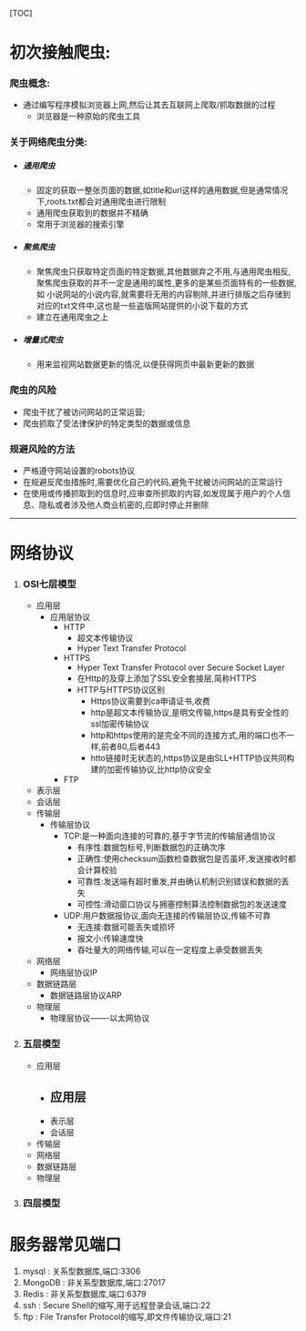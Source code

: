 [TOC]



# 初次接触爬虫:

### 爬虫概念:

 - 通过编写程序模拟浏览器上网,然后让其去互联网上爬取/抓取数据的过程
    - 浏览器是一种原始的爬虫工具

### 关于网络爬虫分类:

- ##### 通用爬虫

  - 固定的获取一整张页面的数据,如title和url这样的通用数据,但是通常情况下,roots.txt都会对通用爬虫进行限制
  - 通用爬虫获取到的数据并不精确
  - 常用于浏览器的搜索引擎

- ##### 聚焦爬虫

  - 聚焦爬虫只获取特定页面的特定数据,其他数据弃之不用,与通用爬虫相反,聚焦爬虫获取的并不一定是通用的属性,更多的是某些页面特有的一些数据,如 小说网站的小说内容,就需要将无用的内容剔除,并进行排版之后存储到对应的txt文件中,这也是一些盗版网站提供的小说下载的方式
  - 建立在通用爬虫之上

- ##### 增量式爬虫

  - 用来监视网站数据更新的情况,以便获得网页中最新更新的数据



### 爬虫的风险

- 爬虫干扰了被访问网站的正常运营;
- 爬虫抓取了受法律保护的特定类型的数据或信息

### 规避风险的方法

- 严格遵守网站设置的robots协议
- 在规避反爬虫措施时,需要优化自己的代码,避免干扰被访问网站的正常运行
- 在使用或传播抓取到的信息时,应审查所抓取的内容,如发现属于用户的个人信息、隐私或者涉及他人商业机密的,应即时停止并删除

------

# 网络协议

1. ### OSI七层模型

   - 应用层
     - 应用层协议
       - HTTP
         - 超文本传输协议
         - Hyper Text Transfer Protocol
       - HTTPS
         - Hyper Text Transfer Protocol over Secure Socket Layer
         - 在Http的及穿上添加了SSL安全套接层,简称HTTPS
         - HTTP与HTTPS协议区别
           - Https协议需要到ca申请证书,收费
           - http是超文本传输协议,是明文传输,https是具有安全性的ssl加密传输协议
           - http和https使用的是完全不同的连接方式,用的端口也不一样,前者80,后者443
           - htto链接时无状态的,https协议是由SLL+HTTP协议共同构建的加密传输协议,比http协议安全
       - FTP
   - 表示层
   - 会话层
   - 传输层
     - 传输层协议
       - TCP:是一种面向连接的可靠的,基于字节流的传输层通信协议
         - 有序性:数据包标号,判断数据包的正确次序
         - 正确性:使用checksum函数检查数据包是否虽坏,发送接收时都会计算校验
         - 可靠性:发送端有超时重发,并由确认机制识别错误和数据的丢失
         - 可控性:滑动窗口协议与拥塞控制算法控制数据包的发送速度
       - UDP:用户数据报协议,面向无连接的传输层协议,传输不可靠
         - 无连接:数据可能丢失或损坏
         - 报文小:传输速度快
         - 吞吐量大的网络传输,可以在一定程度上承受数据丢失
   - 网络层
     - 网络层协议IP
   - 数据链路层
     - 数据链路层协议ARP
   - 物理层
     - 物理层协议––—-以太网协议

2. ### 五层模型

   - 应用层
     - 应用层
       - 
     - 表示层
     - 会话层
   - 传输层
   - 网络层
   - 数据链路层
   - 物理层

3. ### 四层模型



# 服务器常见端口

1. mysql  :  关系型数据库,端口:3306
2. MongoDB  : 非关系型数据库,端口:27017
3. Redis  : 非关系型数据库,端口:6379
4. ssh  : Secure Shell的缩写,用于远程登录会话,端口:22
5. ftp  :  File Transfer Protocol的缩写,即文件传输协议,端口:21 